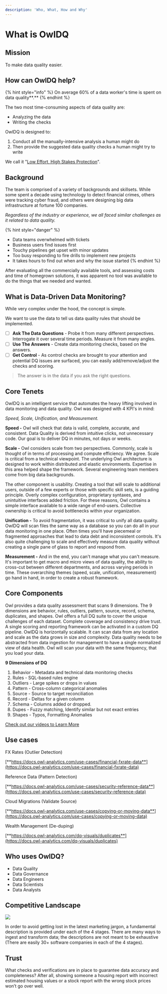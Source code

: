 ```yaml
---
description: 'Who, What, How and Why'
---
```


# What is OwlDQ

## **Mission**

To make data quality easier. 

## How can OwlDQ help?

{% hint style="info" %}
On average 60% of a data worker's time is spent on data quality**.** 
{% endhint %}

The two most time-consuming aspects of data quality are:

* Analyzing the data
* Writing the checks 

OwlDQ is designed to:

1. Conduct all the manually-intensive analysis a human might do
2. Then provide the suggested data quality checks a human might try to write

We call it "[Low Effort, High Stakes Protection](https://www.youtube.com/watch?v=S5cI3mYyCFw&t=26s)". 

## **Background**

The team is comprised of a variety of backgrounds and skillsets. While some spent a decade using technology to detect financial crimes, others were tracking cyber fraud, and others were designing big data infrastructure at fortune 100 companies. 

_Regardless of the industry or experience, we all faced similar challenges as it related to data quality._

{% hint style="danger" %}
* Data teams overwhelmed with tickets 
* Business users find issues first
* Touchy pipelines get upset with minor updates
* Too busy responding to fire drills to implement new projects
* It takes hours to find out when and why the issue started
{% endhint %}

After evaluating all the commercially available tools, and assessing costs and time of homegrown solutions, it was apparent no tool was available to do the things that we needed and wanted. 

## **What is Data-Driven Data Monitoring?**

While very complex under the hood, the concept is simple. 

We want to use the data to tell us data quality rules that should be implemented. 

* [ ] **Ask The Data Questions** -  Probe it from many different perspectives. Interrogate it over several time periods. Measure it from many angles. 
* [ ] **Use The Answers** - Create data monitoring checks, based on the answers. 
* [ ] **Get Control** - As control checks are brought to your attention and potential DQ issues are surfaced, you can easily add/remove/adjust the checks and scoring.

> The answer is in the data if you ask the right questions.

## **Core Tenets**

OwlDQ is an intelligent service that automates the heavy lifting involved in data monitoring and data quality. Owl was designed with 4 KPI's in mind:

_Speed, Scale, Unification, and Measurement._  

**Speed -** Owl will check that data is valid, complete, accurate, and consistent.  Data Quality is derived from intuitive clicks, not unnecessary code. Our goal is to deliver DQ in minutes, not days or weeks. 

**Scale -**  Owl considers scale from two perspectives. Commonly, scale is thought of in terms of processing and compute efficiency.  We agree. Scale is critical from a technical viewpoint. The underlying Owl architecture is designed to work within distributed and elastic environments.  Expertise in this area helped shape the framework. Several engineering team members come from big data backgrounds.  

The other component is usability. Creating a tool that will scale to additional users, outside of a few experts or those with specific skill sets, is a guiding principle. Overly complex configuration, proprietary syntaxes, and unintuitive interfaces added friction.  For these reasons, Owl contains a simple interface available to a wide range of end-users. Collective ownership is critical to avoid bottlenecks within your organization. 

**Unification -** To avoid fragmentation, it was critical to unify all data quality.  OwlDQ will scan files the same way as a database so you can do all in your data monitoring in one place.  Often times you'll have piecemeal or fragmented approaches that lead to data debt and inconsistent controls.  It's also quite challenging to scale and effectively measure data quality without creating a single pane of glass to report and respond from. 

**Measurement -** And in the end, you can't manage what you can't measure. It's important to get macro and micro views of data quality, the ability to cross-cut between different departments, and across varying periods in time. These overarching themes \(speed, scale, unification, measurement\) go hand in hand, in order to create a robust framework.

## **Core Components**

Owl provides a data quality assessment that scans 9 dimensions. The 9 dimensions are behavior, rules, outliers, pattern, source, record, schema, duplicates, and shapes. Owl offers a full DQ suite to cover the unique challenges of each dataset. Complete coverage and consistency drive trust. A single scoring and reporting framework can be activated in a custom DQ pipeline. OwlDQ is horizontally scalable. It can scan data from any location and scale as the data grows in size and complexity. Data quality needs to be abstracted from data ingestion for management to have a single normalized view of data health.  Owl will scan your data with the same frequency, that you load your data.

**9 Dimensions of DQ**

1. Behavior - Metadata and technical data monitoring checks
2. Rules - SQL-based rules engine
3. Outliers - Large spikes or drops in values
4. Pattern - Cross-column categorical anomalies 
5. Source - Source to target reconciliation
6. Record - Deltas for a given column
7. Schema - Columns added or dropped. 
8. Dupes - Fuzzy matching, Identify similar but not exact entries
9. Shapes - Typos, Formatting Anomalies

[Check out our videos  to Learn More](https://owldq.com/videos.html)

## **Use cases**

FX Rates \(Outlier Detection\)

[**https://docs.owl-analytics.com/use-cases/financial-fxrate-data**](https://docs.owl-analytics.com/use-cases/financial-fxrate-data)

Reference Data \(Pattern Detection\)

[**https://docs.owl-analytics.com/use-cases/security-reference-data**](https://docs.owl-analytics.com/use-cases/security-reference-data)

Cloud Migrations \(Validate Source\)

[**https://docs.owl-analytics.com/use-cases/copying-or-moving-data**](https://docs.owl-analytics.com/use-cases/copying-or-moving-data)

Wealth Management \(De-duping\) 

[**https://docs.owl-analytics.com/dq-visuals/duplicates**](https://docs.owl-analytics.com/dq-visuals/duplicates)

## **Who uses OwlDQ?**

* Data Quality
* Data Governance
* Data Engineers
* Data Scientists
* Data Analysts

## **Competitive Landscape** 

![](https://lh5.googleusercontent.com/FtJYdL4983JvNNjhMch5xCmVPUrMHHTyRQcun3JInFYqnRDWtEnIBz9vC8KPEiHXU5AK7zz-93VhKVfX_ugsjcMMNLWl9q9twX2YPRU4izxjop73YKdtJ0TA66zwG3J8JahTIK-d)

In order to avoid getting lost in the latest marketing jargon, a fundamental description is provided under each of the 4 stages.  There are many ways to ingest and transform data; the descriptions are not meant to be exhaustive \(There are easily 30+ software companies in each of the 4 stages\).

## Trust

What checks and verifications are in place to guarantee data accuracy and completeness? After all, showing someone a housing report with incorrect estimated housing values or a stock report with the wrong stock prices won’t go over well.   


